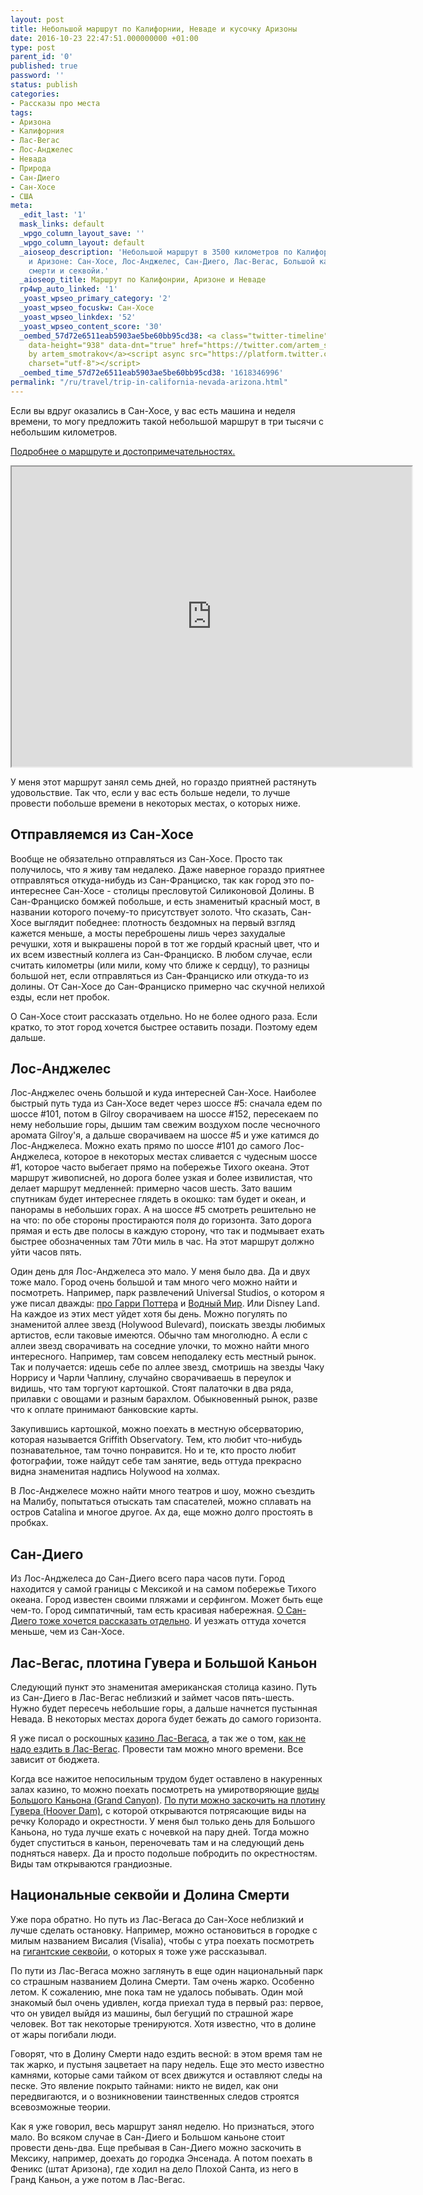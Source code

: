 ```yaml
---
layout: post
title: Небольшой маршрут по Калифорнии, Неваде и кусочку Аризоны
date: 2016-10-23 22:47:51.000000000 +01:00
type: post
parent_id: '0'
published: true
password: ''
status: publish
categories:
- Рассказы про места
tags:
- Аризона
- Калифорния
- Лас-Вегас
- Лос-Анджелес
- Невада
- Природа
- Сан-Диего
- Сан-Хосе
- США
meta:
  _edit_last: '1'
  mask_links: default
  _wpgo_column_layout_save: ''
  _wpgo_column_layout: default
  _aioseop_description: 'Небольшой маршрут в 3500 километров по Калифорнии, Неваде
    и Аризоне: Сан-Хосе, Лос-Анджелес, Сан-Диего, Лас-Вегас, Большой каньон, Долина
    смерти и секвойи.'
  _aioseop_title: Маршрут по Калифонрии, Аризоне и Неваде
  rp4wp_auto_linked: '1'
  _yoast_wpseo_primary_category: '2'
  _yoast_wpseo_focuskw: Сан-Хосе
  _yoast_wpseo_linkdex: '52'
  _yoast_wpseo_content_score: '30'
  _oembed_57d72e6511eab5903ae5be60bb95cd38: <a class="twitter-timeline" data-width="625"
    data-height="938" data-dnt="true" href="https://twitter.com/artem_smotrakov?ref_src=twsrc%5Etfw">Tweets
    by artem_smotrakov</a><script async src="https://platform.twitter.com/widgets.js"
    charset="utf-8"></script>
  _oembed_time_57d72e6511eab5903ae5be60bb95cd38: '1618346996'
permalink: "/ru/travel/trip-in-california-nevada-arizona.html"
---
```

Если вы вдруг оказались в Сан-Хосе, у вас есть машина и неделя времени, то могу предложить такой небольшой маршрут в три тысячи с небольшим километров.

[Подробнее о маршруте и достопримечательностях.](http://blog.gypsyengineer.com/travel/trip-in-california-nevada-arizona.html)

<iframe src="https://www.google.com/maps/d/embed?mid=13AaBHg9UjsvdZLcnct8OEragjU0" width="640" height="480"></iframe>

<!--more-->

У меня этот маршрут занял семь дней, но гораздо приятней растянуть удовольствие. Так что, если у вас есть больше недели, то лучше провести побольше времени в некоторых местах, о которых ниже.

## Отправляемся из Сан-Хосе

Вообще не обязательно отправляться из Сан-Хосе. Просто так получилось, что я живу там недалеко. Даже наверное гораздо приятнее отправляться откуда-нибудь из Сан-Франциско, так как город это по-интереснее Сан-Хосе - столицы пресловутой Силиконовой Долины. В Сан-Франциско бомжей побольше, и есть знаменитый красный мост, в названии которого почему-то присутствует золото. Что сказать, Сан-Хосе выглядит победнее: плотность бездомных на первый взгляд кажется меньше, а мосты переброшены лишь через захудалые речушки, хотя и выкрашены порой в тот же гордый красный цвет, что и их всем известный коллега из Сан-Франциско. В любом случае, если считать километры (или мили, кому что ближе к сердцу), то разницы большой нет, если отправляться из Сан-Франциско или откуда-то из долины. От Сан-Хосе до Сан-Франциско примерно час скучной нелихой езды, если нет пробок.

О Сан-Хосе стоит рассказать отдельно. Но не более одного раза. Если кратко, то этот город хочется быстрее оставить позади. Поэтому едем дальше.

## Лос-Анджелес

Лос-Анджелес очень большой и куда интересней Сан-Хосе. Наиболее быстрый путь туда из Сан-Хосе ведет через шоссе #5: сначала едем по шоссе #101, потом в Gilroy сворачиваем на шоссе #152, пересекаем по нему небольшие горы, дышим там свежим воздухом после чесночного аромата Gilroy'я, а дальше сворачиваем на шоссе #5 и уже катимся до Лос-Анджелеса. Можно ехать прямо&nbsp;по шоссе #101 до самого Лос-Анджелеса, которое в некоторых местах сливается с чудесным шоссе #1, которое часто выбегает прямо на побережье Тихого океана. Этот маршрут живописней, но дорога более узкая и&nbsp;более извилистая, что делает маршрут медленней: примерно часов шесть.&nbsp;Зато вашим спутникам будет интереснее глядеть в окошко: там будет и океан, и панорамы в небольших горах. А&nbsp;на шоссе #5 смотреть решительно не на что: по обе стороны простираются поля до горизонта. Зато дорога прямая и есть две полосы в каждую сторону, что так и подмывает ехать быстрее обозначенных там 70ти миль в час. На этот маршрут должно уйти часов пять.

Один день для Лос-Анджелеса это мало. У меня было два. Да и двух тоже мало. Город очень большой и там много чего можно найти и посмотреть. Например, парк развлечений Universal Studios, о котором я уже писал дважды: [про Гарри Поттера](http://blog.gypsyengineer.com/travel/universal-studios-harry-potter.html) и [Водный Мир](http://blog.gypsyengineer.com/travel/universal-studios-waterworld.html). Или Disney Land. На каждое из этих мест уйдет хотя бы день. Можно погулять по знаменитой аллее звезд (Holywood Bulevard), поискать звезды любимых артистов, если таковые имеются. Обычно там многолюдно. А если с аллеи звезд сворачивать на соседние улочки, то можно найти много интересного. Например, там совсем неподалеку есть местный рынок. Так и получается: идешь себе по аллее звезд, смотришь на звезды Чаку Норрису и Чарли Чаплину, случайно сворачиваешь в переулок и видишь, что там торгуют картошкой. Стоят палаточки в два ряда, прилавки с овощами и разным барахлом. Обыкновенный рынок, разве что к оплате принимают банковские карты.

Закупившись картошкой, можно поехать в местную обсерваторию, которая называется Griffith Observatory. Тем, кто любит что-нибудь познавательное, там точно понравится. Но и те, кто просто любит фотографии, тоже найдут себе там занятие, ведь оттуда прекрасно видна знаменитая надпись Holywood на холмах.

В Лос-Анджелесе можно найти много театров и шоу, можно съездить на Малибу, попытаться отыскать там спасателей, можно сплавать на остров Catalina и многое другое. Ах да, еще можно долго простоять в пробках.

## Сан-Диего

Из Лос-Анджелеса до Сан-Диего всего пара часов пути. Город находится у самой границы с Мексикой и на самом побережье Тихого океана. Город известен своими пляжами и серфингом. Может быть еще чем-то. Город симпатичный, там есть красивая набережная. [О Сан-Диего&nbsp;тоже хочется рассказать отдельно](http://blog.gypsyengineer.com/travel/san-diego.html). И уезжать оттуда хочется меньше, чем из Сан-Хосе.

## Лас-Вегас, плотина Гувера и Большой Каньон

Следующий пункт это знаменитая американская столица казино. Путь из Сан-Диего в Лас-Вегас неблизкий и займет часов пять-шесть. Нужно будет пересечь небольшие горы, а дальше начнется пустынная Невада. В некоторых местах дорога будет бежать до самого горизонта.

Я уже писал о роскошных&nbsp;[казино Лас-Вегаса](http://blog.gypsyengineer.com/travel/las-vegas-casinos.html), а так же о том, [как не надо ездить в Лас-Вегас](http://blog.gypsyengineer.com/travel/las-vegas.html). Провести там можно много времени. Все зависит от бюджета.

Когда все нажитое непосильным трудом будет оставлено в накуренных залах казино, то можно поехать посмотреть на умиротворяющие [виды Большого Каньона (Grand Canyon)](http://blog.gypsyengineer.com/travel/grand-canyon.html). [По пути можно заскочить на плотину Гувера (Hoover Dam)](http://blog.gypsyengineer.com/travel/hoover-dam.html), с которой открываются потрясающие виды на речку Колорадо и окрестности. У меня был только день для Большого Каньона, но туда лучше ехать с ночевкой на пару дней. Тогда можно будет спуститься в каньон, переночевать там и на следующий день подняться наверх. Да и просто подольше побродить по окрестностям. Виды там открываются грандиозные.

## Национальные секвойи и Долина Смерти

Уже пора обратно. Но путь из Лас-Вегаса до Сан-Хосе неблизкий и лучше сделать остановку. Например, можно остановиться в городке с милым названием Висалия (Visalia), чтобы с утра поехать посмотреть на [гигантские секвойи](http://blog.gypsyengineer.com/travel/sequoia-national-park.html), о которых я тоже уже рассказывал.

По пути из Лас-Вегаса можно заглянуть в еще один национальный парк со страшным названием Долина Смерти. Там очень жарко. Особенно летом. К сожалению, мне пока там не удалось побывать. Один мой знакомый был очень удивлен, когда приехал туда в первый раз: первое, что&nbsp;он увидел выйдя из машины, был бегущий по страшной жаре человек. Вот так некоторые тренируются. Хотя известно, что в долине от жары погибали люди.

Говорят, что в Долину Смерти&nbsp;надо ездить весной: в этом время там не так жарко, и пустыня зацветает на пару недель. Еще это место известно камнями, которые сами тайком от всех движутся и оставляют следы на песке. Это явление покрыто тайнами: никто не видел, как они передвигаются, и о возникновении таинственных&nbsp;следов строятся всевозможные&nbsp;теории.

Как я уже говорил, весь маршрут занял неделю. Но признаться, этого мало. Во всяком случае в Сан-Диего и Большом каньоне стоит провести день-два. Еще пребывая в Сан-Диего можно заскочить в Мексику, например, доехать до городка Энсенада. А потом поехать в Феникс (штат Аризона), где ходил на дело Плохой Санта, из него в Гранд Каньон, а уже потом в Лас-Вегас.

